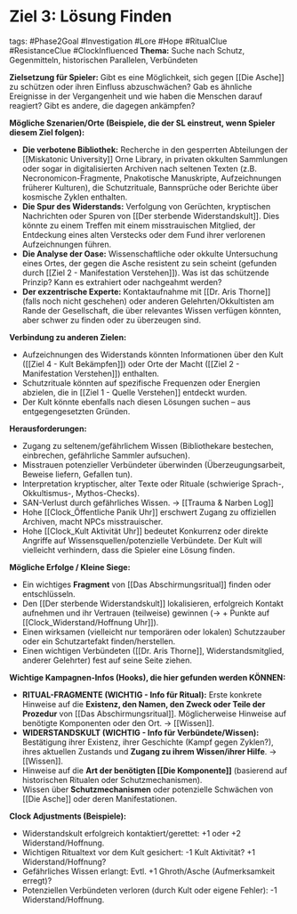 # Ziel 3: Lösung Finden

tags: #Phase2Goal #Investigation #Lore #Hope #RitualClue #ResistanceClue #ClockInfluenced
**Thema:** Suche nach Schutz, Gegenmitteln, historischen Parallelen, Verbündeten

**Zielsetzung für Spieler:** Gibt es eine Möglichkeit, sich gegen [[Die Asche]] zu schützen oder ihren Einfluss abzuschwächen? Gab es ähnliche Ereignisse in der Vergangenheit und wie haben die Menschen darauf reagiert? Gibt es andere, die dagegen ankämpfen?

**Mögliche Szenarien/Orte (Beispiele, die der SL einstreut, wenn Spieler diesem Ziel folgen):**
*   **Die verbotene Bibliothek:** Recherche in den gesperrten Abteilungen der [[Miskatonic University]] Orne Library, in privaten okkulten Sammlungen oder sogar in digitalisierten Archiven nach seltenen Texten (z.B. Necronomicon-Fragmente, Pnakotische Manuskripte, Aufzeichnungen früherer Kulturen), die Schutzrituale, Bannsprüche oder Berichte über kosmische Zyklen enthalten.
*   **Die Spur des Widerstands:** Verfolgung von Gerüchten, kryptischen Nachrichten oder Spuren von [[Der sterbende Widerstandskult]]. Dies könnte zu einem Treffen mit einem misstrauischen Mitglied, der Entdeckung eines alten Verstecks oder dem Fund ihrer verlorenen Aufzeichnungen führen.
*   **Die Analyse der Oase:** Wissenschaftliche oder okkulte Untersuchung eines Ortes, der gegen die Asche resistent zu sein scheint (gefunden durch [[Ziel 2 - Manifestation Verstehen]]). Was ist das schützende Prinzip? Kann es extrahiert oder nachgeahmt werden?
*   **Der exzentrische Experte:** Kontaktaufnahme mit [[Dr. Aris Thorne]] (falls noch nicht geschehen) oder anderen Gelehrten/Okkultisten am Rande der Gesellschaft, die über relevantes Wissen verfügen könnten, aber schwer zu finden oder zu überzeugen sind.

**Verbindung zu anderen Zielen:**
*   Aufzeichnungen des Widerstands könnten Informationen über den Kult ([[Ziel 4 - Kult Bekämpfen]]) oder Orte der Macht ([[Ziel 2 - Manifestation Verstehen]]) enthalten.
*   Schutzrituale könnten auf spezifische Frequenzen oder Energien abzielen, die in [[Ziel 1 - Quelle Verstehen]] entdeckt wurden.
*   Der Kult könnte ebenfalls nach diesen Lösungen suchen – aus entgegengesetzten Gründen.

**Herausforderungen:**
*   Zugang zu seltenem/gefährlichem Wissen (Bibliothekare bestechen, einbrechen, gefährliche Sammler aufsuchen).
*   Misstrauen potenzieller Verbündeter überwinden (Überzeugungsarbeit, Beweise liefern, Gefallen tun).
*   Interpretation kryptischer, alter Texte oder Rituale (schwierige Sprach-, Okkultismus-, Mythos-Checks).
*   SAN-Verlust durch gefährliches Wissen. -> [[Trauma & Narben Log]]
*   <!-- Clock Influence --> Hohe [[Clock_Öffentliche Panik Uhr]] erschwert Zugang zu offiziellen Archiven, macht NPCs misstrauischer.
*   <!-- Clock Influence --> Hohe [[Clock_Kult Aktivität Uhr]] bedeutet Konkurrenz oder direkte Angriffe auf Wissensquellen/potenzielle Verbündete. Der Kult will vielleicht verhindern, dass die Spieler eine Lösung finden.

**Mögliche Erfolge / Kleine Siege:**
*   Ein wichtiges **Fragment** von [[Das Abschirmungsritual]] finden oder entschlüsseln.
*   Den [[Der sterbende Widerstandskult]] lokalisieren, erfolgreich Kontakt aufnehmen und ihr Vertrauen (teilweise) gewinnen (-> + Punkte auf [[Clock_Widerstand/Hoffnung Uhr]]).
*   Einen wirksamen (vielleicht nur temporären oder lokalen) Schutzzauber oder ein Schutzartefakt finden/herstellen.
*   Einen wichtigen Verbündeten ([[Dr. Aris Thorne]], Widerstandsmitglied, anderer Gelehrter) fest auf seine Seite ziehen.

**Wichtige Kampagnen-Infos (Hooks), die hier gefunden werden KÖNNEN:**
*   **RITUAL-FRAGMENTE (WICHTIG - Info für Ritual):** Erste konkrete Hinweise auf die **Existenz, den Namen, den Zweck oder Teile der Prozedur** von [[Das Abschirmungsritual]]. Möglicherweise Hinweise auf benötigte Komponenten oder den Ort. -> [[Wissen]].
*   **WIDERSTANDSKULT (WICHTIG - Info für Verbündete/Wissen):** Bestätigung ihrer Existenz, ihrer Geschichte (Kampf gegen Zyklen?), ihres aktuellen Zustands und **Zugang zu ihrem Wissen/ihrer Hilfe**. -> [[Wissen]].
*   Hinweise auf die **Art der benötigten [[Die Komponente]]** (basierend auf historischen Ritualen oder Schutzmechanismen).
*   Wissen über **Schutzmechanismen** oder potenzielle Schwächen von [[Die Asche]] oder deren Manifestationen.

**Clock Adjustments (Beispiele):**
*   Widerstandskult erfolgreich kontaktiert/gerettet: +1 oder +2 Widerstand/Hoffnung.
*   Wichtigen Ritualtext vor dem Kult gesichert: -1 Kult Aktivität? +1 Widerstand/Hoffnung?
*   Gefährliches Wissen erlangt: Evtl. +1 Ghroth/Asche (Aufmerksamkeit erregt)?
*   Potenziellen Verbündeten verloren (durch Kult oder eigene Fehler): -1 Widerstand/Hoffnung.